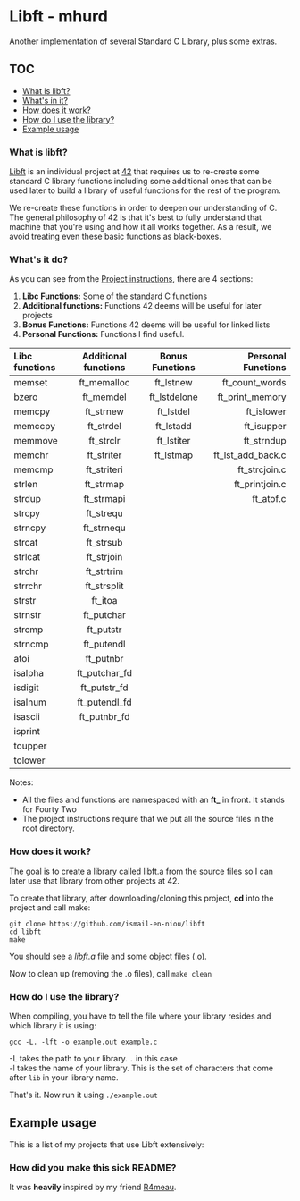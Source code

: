 # Libft - mhurd
Another implementation of several Standard C Library, plus some extras.

## TOC
- [What is libft?](#what-is-libft)
- [What's in it?](#whats-in-it)
- [How does it work?](#how-does-it-work)
- [How do I use the library?](#how-do-i-use-the-library)
- [Example usage](#example-usage)


### What is libft?
[Libft][1] is an individual project at [42][2] that requires us to re-create some standard C library functions including some additional ones that can be used later to build a library of useful functions for the rest of the program.

We re-create these functions in order to deepen our understanding of C. The general philosophy of 42 is that it's best to fully understand that machine that you're using and how it all works together. As a result, we avoid treating even these basic functions as black-boxes.

### What's it do?

As you can see from the [Project instructions][1], there are 4 sections:

1.  **Libc Functions:** Some of the standard C functions
2.  **Additional functions:** Functions 42 deems will be useful for later projects
3.  **Bonus Functions:** Functions 42 deems will be useful for linked lists
4.  **Personal Functions:** Functions I find useful.

Libc functions | Additional functions | Bonus Functions | Personal Functions
:----------- | :-----------: | :-----------: | -----------:
memset		| ft_memalloc	| ft_lstnew		| ft_count_words
bzero		| ft_memdel		| ft_lstdelone	| ft_print_memory
memcpy		| ft_strnew		| ft_lstdel		| ft_islower    
memccpy		| ft_strdel		| ft_lstadd		| ft_isupper    
memmove		| ft_strclr		| ft_lstiter	| ft_strndup    
memchr		| ft_striter	| ft_lstmap		| ft_lst_add_back.c
memcmp		| ft_striteri	|				| ft_strcjoin.c
strlen		| ft_strmap		|				| ft_printjoin.c
strdup		| ft_strmapi	|				| ft_atof.c
strcpy		| ft_strequ		|				|
strncpy		| ft_strnequ	|				|
strcat		| ft_strsub		|				|
strlcat		| ft_strjoin	|				|
strchr		| ft_strtrim	|				|
strrchr		| ft_strsplit	|				|
strstr		| ft_itoa		|				|
strnstr		| ft_putchar	|				|
strcmp		| ft_putstr		|				|
strncmp		| ft_putendl	|				|
atoi		| ft_putnbr		|				|
isalpha		| ft_putchar_fd	|				|
isdigit		| ft_putstr_fd	|				|
isalnum		| ft_putendl_fd	|				|
isascii		| ft_putnbr_fd	|				|
isprint		|				| 				|
toupper		|				| 				|
tolower		|				| 				|

Notes:

- All the files and functions are namespaced with an **ft_** in front. It stands for Fourty Two
- The project instructions require that we put all the source files in the root directory.

### How does it work?

The goal is to create a library called libft.a from the source files so I can later use that library from other projects at 42.

To create that library, after downloading/cloning this project, **cd** into the project and call make:

	git clone https://github.com/ismail-en-niou/libft
	cd libft
	make

You should see a *libft.a* file and some object files (.o).


Now to clean up (removing the .o files), call `make clean`

### How do I use the library?

When compiling, you have to tell the file where your library resides and which library it is using:

`gcc -L. -lft -o example.out example.c`

-L takes the path to your library. `.` in this case<br>
-l takes the name of your library. This is the set of characters that come after `lib` in your library name.

That's it. Now run it using `./example.out`

## Example usage

This is a list of my projects that use Libft extensively:



### How did you make this sick README?

It was **heavily** inspired by my friend [R4meau][3].

[1]: https://github.com/Matt-Hurd/42-libft/blob/master/libft.en.pdf "Libft PDF"
[2]: http://42.us.org "42 USA"
[3]: https://github.com/ismail-en-niou/
